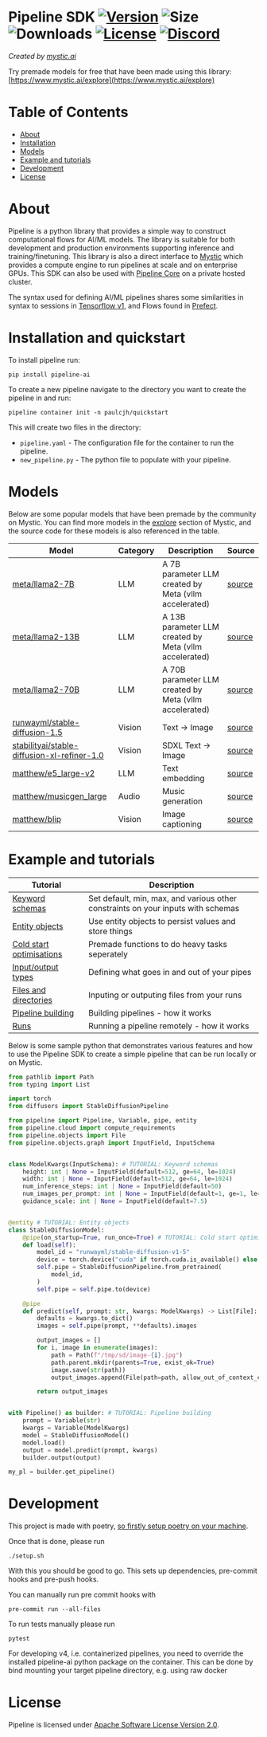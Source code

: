 # Pipeline SDK [![Version](https://img.shields.io/pypi/v/pipeline-ai)](https://pypi.org/project/pipeline-ai) ![Size](https://img.shields.io/github/repo-size/neuro-ai-dev/pipeline) ![Downloads](https://img.shields.io/pypi/dm/pipeline-ai) [![License](https://img.shields.io/crates/l/ap)](https://www.apache.org/licenses/LICENSE-2.0) [![Discord](https://img.shields.io/badge/discord-join-blue)](https://discord.gg/eJQRkBdEcs)

_Created by [mystic.ai](https://www.mystic.ai/)_

Try premade models for free that have been made using this library: [https://www.mystic.ai/explore](https://www.mystic.ai/explore)

# Table of Contents

- [About](#about)
- [Installation](#installation-and-quickstart)
- [Models](#models)
- [Example and tutorials](#example-and-tutorials)
- [Development](#development)
- [License](#license)

# About

Pipeline is a python library that provides a simple way to construct computational flows for AI/ML models. The library is suitable for both development and production environments supporting inference and training/finetuning. This library is also a direct interface to [Mystic](https://www.mystic.ai/) which provides a compute engine to run pipelines at scale and on enterprise GPUs. This SDK can also be used with [Pipeline Core](https://www.mystic.ai/pipeline-core) on a private hosted cluster.

The syntax used for defining AI/ML pipelines shares some similarities in syntax to sessions in [Tensorflow v1](https://www.tensorflow.org/api_docs/python/tf/compat/v1/InteractiveSession), and Flows found in [Prefect](https://github.com/PrefectHQ/prefect).

# Installation and quickstart

To install pipeline run:

```shell
pip install pipeline-ai
```

To create a new pipeline navigate to the directory you want to create the pipeline in and run:

```shell
pipeline container init -n paulcjh/quickstart
```

This will create two files in the directory:

- `pipeline.yaml` - The configuration file for the container to run the pipeline.
- `new_pipeline.py` - The python file to populate with your pipeline.

# Models

Below are some popular models that have been premade by the community on Mystic. You can find more models in the [explore](https://www.mystic.ai/explore) section of Mystic, and the source code for these models is also referenced in the table.

| Model                                                                                | Category | Description                                            | Source                                                                 |
| ------------------------------------------------------------------------------------ | -------- | ------------------------------------------------------ | ---------------------------------------------------------------------- |
| [meta/llama2-7B](https://www.mystic.ai/meta/llama2-70b)                              | LLM      | A 7B parameter LLM created by Meta (vllm accelerated)  | [source](https://github.com/mystic-ai/pipeline/tree/main/examples/nlp) |
| [meta/llama2-13B](https://www.mystic.ai/meta/llama2-70b)                             | LLM      | A 13B parameter LLM created by Meta (vllm accelerated) | [source](https://github.com/mystic-ai/pipeline/tree/main/examples/nlp) |
| [meta/llama2-70B](https://www.mystic.ai/meta/llama2-70b)                             | LLM      | A 70B parameter LLM created by Meta (vllm accelerated) | [source](https://github.com/mystic-ai/pipeline/tree/main/examples/nlp) |
| [runwayml/stable-diffusion-1.5](https://www.mystic.ai/meta/llama2-70b)               | Vision   | Text -> Image                                          | [source](https://github.com/mystic-ai/pipeline/tree/main/examples/nlp) |
| [stabilityai/stable-diffusion-xl-refiner-1.0](https://www.mystic.ai/meta/llama2-70b) | Vision   | SDXL Text -> Image                                     | [source](https://github.com/mystic-ai/pipeline/tree/main/examples/nlp) |
| [matthew/e5_large-v2](https://www.mystic.ai/matthew/e5_large-v2/play)                | LLM      | Text embedding                                         | [source](https://github.com/mystic-ai/pipeline/tree/main/examples/nlp) |
| [matthew/musicgen_large](https://www.mystic.ai/matthew/musicgen_large/play)          | Audio    | Music generation                                       | [source](https://github.com/mystic-ai/pipeline/tree/main/examples/nlp) |
| [matthew/blip](https://www.mystic.ai/matthew/blip/play)                              | Vision   | Image captioning                                       | [source](https://github.com/mystic-ai/pipeline/tree/main/examples/nlp) |

# Example and tutorials

| Tutorial                                                                         | Description                                                                      |
| -------------------------------------------------------------------------------- | -------------------------------------------------------------------------------- |
| [Keyword schemas](https://docs.mystic.ai/docs/keyword-schemas)                   | Set default, min, max, and various other constraints on your inputs with schemas |
| [Entity objects](https://docs.mystic.ai/docs/entity-objects)                     | Use entity objects to persist values and store things                            |
| [Cold start optimisations](https://docs.mystic.ai/docs/cold-start-optimisations) | Premade functions to do heavy tasks seperately                                   |
| [Input/output types](https://docs.mystic.ai/docs/inputoutpu-types)               | Defining what goes in and out of your pipes                                      |
| [Files and directories](https://docs.mystic.ai/docs/files-and-directories)       | Inputing or outputing files from your runs                                       |
| [Pipeline building](https://docs.mystic.ai/docs/pipeline-building)               | Building pipelines - how it works                                                |
| [Runs](https://docs.mystic.ai/docs/runs)                                         | Running a pipeline remotely - how it works                                       |

Below is some sample python that demonstrates various features and how to use the Pipeline SDK to create a simple pipeline that can be run locally or on Mystic.

```python
from pathlib import Path
from typing import List

import torch
from diffusers import StableDiffusionPipeline

from pipeline import Pipeline, Variable, pipe, entity
from pipeline.cloud import compute_requirements
from pipeline.objects import File
from pipeline.objects.graph import InputField, InputSchema


class ModelKwargs(InputSchema): # TUTORIAL: Keyword schemas
    height: int | None = InputField(default=512, ge=64, le=1024)
    width: int | None = InputField(default=512, ge=64, le=1024)
    num_inference_steps: int | None = InputField(default=50)
    num_images_per_prompt: int | None = InputField(default=1, ge=1, le=4)
    guidance_scale: int | None = InputField(default=7.5)


@entity # TUTORIAL: Entity objects
class StableDiffusionModel:
    @pipe(on_startup=True, run_once=True) # TUTORIAL: Cold start optimisations
    def load(self):
        model_id = "runwayml/stable-diffusion-v1-5"
        device = torch.device("cuda" if torch.cuda.is_available() else "cpu")
        self.pipe = StableDiffusionPipeline.from_pretrained(
            model_id,
        )
        self.pipe = self.pipe.to(device)

    @pipe
    def predict(self, prompt: str, kwargs: ModelKwargs) -> List[File]: # TUTORIAL: Input/output types
        defaults = kwargs.to_dict()
        images = self.pipe(prompt, **defaults).images

        output_images = []
        for i, image in enumerate(images):
            path = Path(f"/tmp/sd/image-{i}.jpg")
            path.parent.mkdir(parents=True, exist_ok=True)
            image.save(str(path))
            output_images.append(File(path=path, allow_out_of_context_creation=True)) # TUTORIAL: Files

        return output_images


with Pipeline() as builder: # TUTORIAL: Pipeline building
    prompt = Variable(str)
    kwargs = Variable(ModelKwargs)
    model = StableDiffusionModel()
    model.load()
    output = model.predict(prompt, kwargs)
    builder.output(output)

my_pl = builder.get_pipeline()

```

# Development

This project is made with poetry, [so firstly setup poetry on your machine](https://python-poetry.org/docs/#installation).

Once that is done, please run

```shell
./setup.sh
```

With this you should be good to go. This sets up dependencies, pre-commit hooks and
pre-push hooks.

You can manually run pre commit hooks with

```shell
pre-commit run --all-files
```

To run tests manually please run

```shell
pytest
```

For developing v4, i.e. containerized pipelines, you need to override the installed pipeline-ai python package on the container.
This can be done by bind mounting your target pipeline directory, e.g. using raw docker

# License

Pipeline is licensed under [Apache Software License Version 2.0](https://www.apache.org/licenses/LICENSE-2.0).
